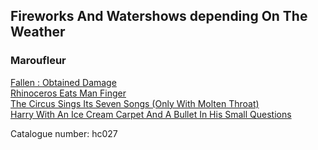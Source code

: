 ## Fireworks And Watershows depending On The Weather   
### Maroufleur  
[Fallen : Obtained Damage](http://www.archive.org/download/hc027/hc027_01_fallen_obtained_damage_by_maroufleur.mp3)  
[Rhinoceros Eats Man Finger](http://www.archive.org/download/hc027/hc027_02_rhinoceros_eats_man_finger_by_maroufleur.mp3)  
[The Circus Sings Its Seven Songs (Only With Molten Throat)](http://www.archive.org/download/hc027/hc027_03_the_circus_sings_its_seven_songs_by_maroufleur.mp3)  
[Harry With An Ice Cream Carpet And A Bullet In His Small Questions](http://www.archive.org/download/hc027/hc027_04_harry_with_an_ice_cream_carpet_by_maroufleur.mp3)  
  
Catalogue number: hc027  
  
